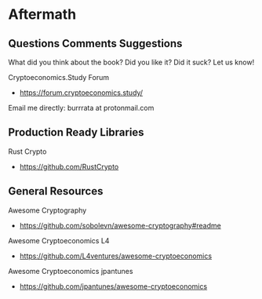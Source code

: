 # Aftermath

## Questions Comments Suggestions

What did you think about the book? Did you like it? Did it suck? Let us know!

Cryptoeconomics.Study Forum
- https://forum.cryptoeconomics.study/

Email me directly: burrrata at protonmail.com


## Production Ready Libraries

Rust Crypto
- https://github.com/RustCrypto

## General Resources

Awesome Cryptography
- https://github.com/sobolevn/awesome-cryptography#readme

Awesome Cryptoeconomics L4
- https://github.com/L4ventures/awesome-cryptoeconomics

Awesome Cryptoeconomics jpantunes
- https://github.com/jpantunes/awesome-cryptoeconomics

